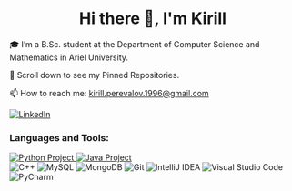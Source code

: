 <h1 align="center">Hi there 👋, I'm Kirill</h1>

🎓 I’m a B.Sc. student at the Department of Computer Science and Mathematics in Ariel University.

📌 Scroll down to see my Pinned Repositories.

📫 How to reach me: kirill.perevalov.1996@gmail.com
 
<a href="https://www.linkedin.com/in/kirill-perevalov-709177216/" title="Linkedin"><img alt="LinkedIn" src="https://img.shields.io/badge/linkedin%20-%230077B5.svg?&style=for-the-badge&logo=linkedin&logoColor=white"/></a>

### Languages and Tools:

<a href="https://github.com/JosefSo/Ex4_Pokemons.git" title="Python Project"><img alt="Python Project" src="https://img.shields.io/badge/python%20-%2314354C.svg?&style=for-the-badge&logo=python&logoColor=white"/>
<a href="https://github.com/SaliSharfman/Ex2_DirectedWeightedGraph.git" title="Java Project"><img alt="Java Project" src="https://img.shields.io/badge/java-%23ED8B00.svg?&style=for-the-badge&logo=java&logoColor=white"/></a></br>
<img alt="C++" src="https://img.shields.io/badge/c++%20-%2300599C.svg?&style=for-the-badge&logo=c%2B%2B&ogoColor=white"/> <img alt="MySQL" src="https://img.shields.io/badge/mysql-%2300f.svg?style=for-the-badge&logo=mysql&logoColor=white"/> <img alt="MongoDB"
src ="https://img.shields.io/badge/MongoDB-%234ea94b.svg?style=for-the-badge&logo=mongodb&logoColor=white"/>
<img alt="Git" src="https://img.shields.io/badge/git%20-%23F05033.svg?&style=for-the-badge&logo=git&logoColor=white"/> 
<img alt="IntelliJ IDEA" src="https://img.shields.io/badge/IntelliJIDEA-000000.svg?style=for-the-badge&logo=intellij-idea&logoColor=white"/>
<img alt="Visual Studio Code" src="https://img.shields.io/badge/VisualStudioCode-0078d7.svg?style=for-the-badge&logo=visual-studio-code&logoColor=white"/>
<img alt="PyCharm" src="https://img.shields.io/badge/pycharm-143?style=for-the-badge&logo=pycharm&logoColor=black&color=black&labelColor=green"/>



